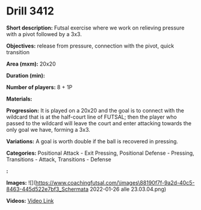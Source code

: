 # Drill 3412

**Short description:**
Futsal exercise where we work on relieving pressure with a pivot followed by a 3x3.

**Objectives:**
release from pressure, connection with the pivot, quick transition

**Area (mxm):**
20x20

**Duration (min):**


**Number of players:**
8 + 1P

**Materials:**


**Progression:**
It is played on a 20x20 and the goal is to connect with the wildcard that is at the half-court line of FUTSAL; then the player who passed to the wildcard will leave the court and enter attacking towards the only goal we have, forming a 3x3.

**Variations:**
A goal is worth double if the ball is recovered in pressing.

**Categories:**
Positional Attack - Exit Pressing, Positional Defense - Pressing, Transitions - Attack, Transitions - Defense

**:**


**Images:**
![](https://www.coachingfutsal.com/\images\88190f7f-9a2d-40c5-8463-445d522e7bf3_Schermata 2022-01-26 alle 23.03.04.png)

**Videos:**
[Video Link](https://www.youtube.com/embed/8mvfgG9_99E)

